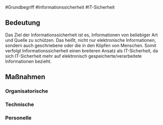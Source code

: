 #Grundbegriff #Informationssicherheit #IT-Sicherheit 
## Bedeutung
Das Ziel der Informationssicherheit ist es, Informationen von beliebiger Art und Quelle zu schützen. Das heißt, nicht nur elektronische Informationen, sondern auch geschriebene oder die in den Köpfen von Menschen. Somit verfolgt Informationssicherheit einen breiteren Ansatz als IT-Sicherheit, da sich IT-Sicherheit mehr auf elektronisch gespeicherte/verarbeitete Informationen bezieht.

## Maßnahmen 
### Organisatorische
### Technische 
### Personelle

